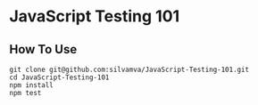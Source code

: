 # JavaScript Testing 101

## How To Use

```
git clone git@github.com:silvamva/JavaScript-Testing-101.git
cd JavaScript-Testing-101
npm install
npm test
```
